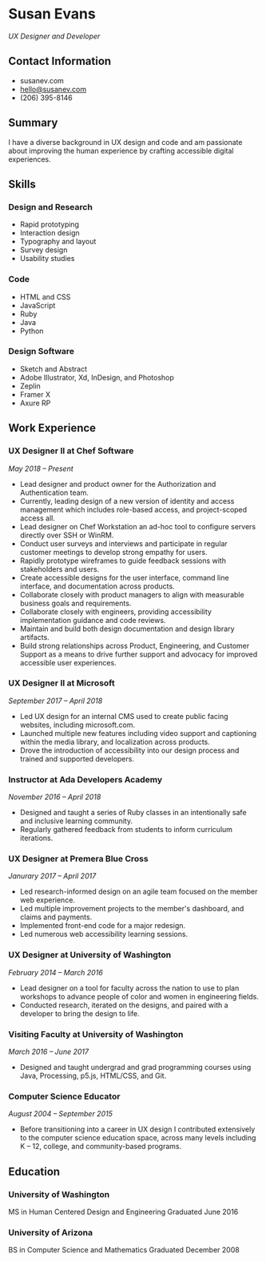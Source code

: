 # Susan Evans
_UX Designer and Developer_

## Contact Information
* susanev.com
* hello@susanev.com
* (206) 395-8146

## Summary
I have a diverse background in UX design and code and am passionate about improving the human experience by crafting accessible digital experiences.

## Skills
### Design and Research
* Rapid prototyping
* Interaction design
* Typography and layout
* Survey design
* Usability studies

### Code
* HTML and CSS
* JavaScript
* Ruby
* Java
* Python

### Design Software
* Sketch and Abstract
* Adobe Illustrator, Xd, InDesign, and Photoshop
* Zeplin
* Framer X
* Axure RP

## Work Experience
### UX Designer II at Chef Software
_May 2018 – Present_
* Lead designer and product owner for the Authorization and Authentication team.
* Currently, leading design of a new version of identity and access management which includes role-based access, and project-scoped access all.
* Lead designer on Chef Workstation an ad-hoc tool to configure servers directly over SSH or WinRM.
* Conduct user surveys and interviews and participate in regular customer meetings to develop strong empathy for users.
* Rapidly prototype wireframes to guide feedback sessions with stakeholders and users.
* Create accessible designs for the user interface, command line interface, and documentation across products.
* Collaborate closely with product managers to align with measurable business goals and requirements.
* Collaborate closely with engineers, providing accessibility implementation guidance and code reviews.
* Maintain and build both design documentation and design library artifacts.
* Build strong relationships across Product, Engineering, and Customer Support as a means to drive further support and advocacy for improved accessible user experiences.

### UX Designer II at Microsoft
_September 2017 – April 2018_
* Led UX design for an internal CMS used to create public facing websites, including microsoft.com.
* Launched multiple new features including video support and captioning within the media library, and localization across products.
* Drove the introduction of accessibility into our design process and trained and supported developers.

### Instructor at Ada Developers Academy
_November 2016 – April 2018_
* Designed and taught a series of Ruby classes in an intentionally safe and inclusive learning community.
* Regularly gathered feedback from students to inform curriculum iterations.

### UX Designer at Premera Blue Cross
_Janurary 2017 – April 2017_
* Led research-informed design on an agile team focused on the member web experience.
* Led multiple improvement projects to the member's dashboard, and claims and payments.
* Implemented front-end code for a major redesign.
* Led numerous web accessibility learning sessions.

### UX Designer at University of Washington
_February 2014 – March 2016_
* Lead designer on a tool for faculty across the nation to use to plan workshops to advance people of color and women in engineering fields.
* Conducted research, iterated on the designs, and paired with a developer to bring the design to life.

### Visiting Faculty at University of Washington
_March 2016 – June 2017_
* Designed and taught undergrad and grad programming courses using Java, Processing, p5.js, HTML/CSS, and Git.

### Computer Science Educator
_August 2004 – September 2015_
* Before transitioning into a career in UX design I contributed extensively to the computer science education space, across many levels including K – 12, college, and community-based programs.

## Education
### University of Washington
MS in Human Centered Design and Engineering
Graduated June 2016

### University of Arizona
BS in Computer Science and Mathematics
Graduated December 2008
